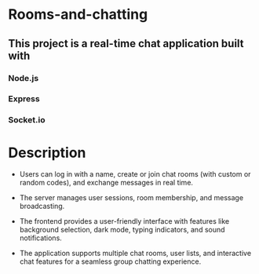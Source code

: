 # Rooms-and-chatting



## This project is a real-time chat application built with 
### Node.js
### Express
### Socket.io

# Description
- Users can log in with a name, create or join chat rooms (with custom or random codes), and exchange messages in real time.

- The server manages user sessions, room membership, and message broadcasting.

- The frontend provides a user-friendly interface with features like background selection, dark mode, typing indicators, and sound notifications.

- The application supports multiple chat rooms, user lists, and interactive chat features for a seamless group chatting experience.
